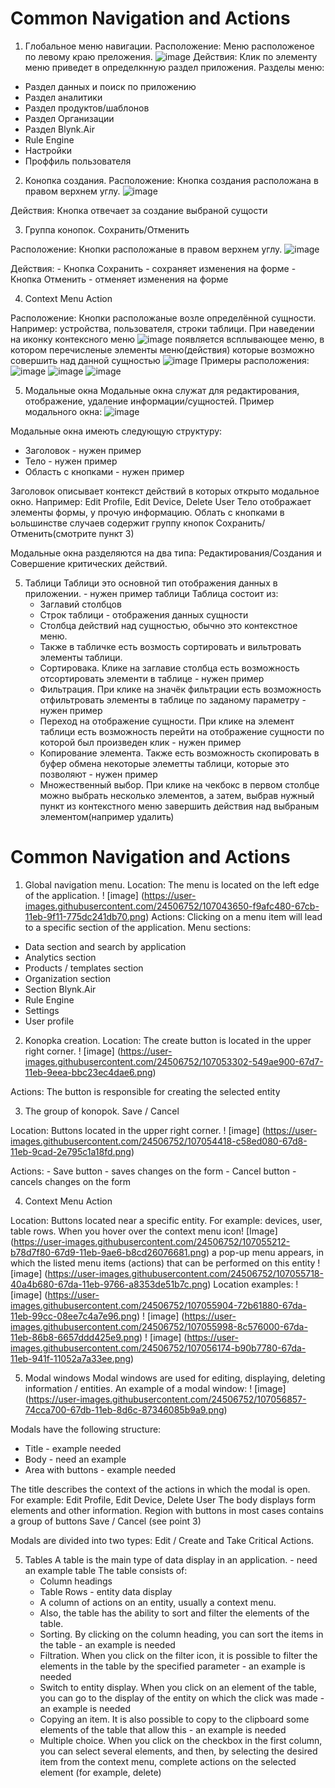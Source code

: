 # Common Navigation and Actions


1. Глобальное меню навигации.
  Расположение: Меню расположеное по левому краю преложения.
    ![image](https://user-images.githubusercontent.com/24506752/107043650-f9afc480-67cb-11eb-9f11-775dc241db70.png)
 Действия: Клик по элементу меню приведет в определкнную раздел приложения.
 Разделы меню:
  - Раздел данных и поиск по приложению
  - Раздел аналитики
  - Раздел продуктов/шаблонов
  - Раздел Организации
  - Раздел Blynk.Air
  - Rule Engine
  - Настройки
  - Проффиль пользователя

2. Конопка создания.
  Расположение: Кнопка создания расположана в правом верхнем углу.
  ![image](https://user-images.githubusercontent.com/24506752/107053302-549ae900-67d7-11eb-9eea-bbc23ec4dae6.png)

  Действия: Кнопка отвечает за создание выбраной сущости
  
3. Группа конопок. Сохранить/Отменить

  Расположение: Кнопки  расположаные в правом верхнем углу.
  ![image](https://user-images.githubusercontent.com/24506752/107054418-c58ed080-67d8-11eb-9cad-2e795c1a18fd.png)

  Действия:
    - Кнопка Сохранить - сохраняет изменения на форме
    - Кнопка Отменить - отменяет изменения на форме
    
    
4. Context Menu Action

  Расположение: Кнопки  расположаные возле определённой сущности. Например: устройства, пользователя, строки таблици.
  При наведении на иконку контексного меню ![image](https://user-images.githubusercontent.com/24506752/107055212-b78d7f80-67d9-11eb-9ae6-b8cd26076681.png)
  появляется всплывающее меню, в котором перечисленые элементы меню(действия) которые возможно совершить над данной сущностью
  ![image](https://user-images.githubusercontent.com/24506752/107055718-40a4b680-67da-11eb-9766-a8353de51b7c.png)
  Примеры расположения: 
  ![image](https://user-images.githubusercontent.com/24506752/107055904-72b61880-67da-11eb-99cc-08ee7c4a7e96.png)
  ![image](https://user-images.githubusercontent.com/24506752/107055998-8c576000-67da-11eb-86b8-6657ddd425e9.png)
  ![image](https://user-images.githubusercontent.com/24506752/107056174-b90b7780-67da-11eb-941f-11052a7a33ee.png)

5. Модальные окна
  Модальные окна служат для редактирования, отображение, удаление информации/сущностей.
  Пример модального окна: 
  ![image](https://user-images.githubusercontent.com/24506752/107056857-74cca700-67db-11eb-8d6c-87346085b9a9.png)

  
  Модальные окна имеють следующую структуру:
   - Заголовок - нужен пример 
   - Тело - нужен пример
   - Область с кнопками - нужен пример
   
   Заголовок описывает контекст действий в которых открыто модальное окно. Например: Edit Profile, Edit Device, Delete User
   Тело отображает элементы формы, у прочую информацию.
   Облать с кнопками в ьольшинстве случаев содержит группу кнопок Сохранить/Отменить(смотрите пункт 3)
   
   Модальные окна разделяются на два типа: Редактирования/Создания и Совершение критических действий.
   
   
5. Таблици
  Таблици это основной тип отображения данных в приложении. - нужен пример таблици
   Таблица состоит из:
    - Заглавий столбцов
    - Строк таблици - отображения данных сущности
    - Столбца действий над сущностью, обычно это контекстное меню.
    - Также в табличке есть возмость сортировать и вильтровать элементы таблици.
    - Сортировака. Клике на заглавие столбца есть возможность отсортировать элементи в таблице - нужен пример 
    - Фильтрация. При клике на значёк фильтрации есть возможность отфильтровать элементы в таблице по заданому параметру - нужен пример
    - Переход на отображение сущности. При клике на элемент таблици есть возможность перейти на отображение сущности по которой был произведен клик - нужен пример
    - Копирование элемента. Также есть возможность скопировать в буфер обмена некоторые элеметты таблици, которые это позволяют - нужен пример
    - Множественный выбор. При клике на чекбокс в первом столбце можно выбрать несколько элементов, а затем, выбрав нужный пункт из контекстного меню завершить действия над выбраным элементом(например удалить)
   
    
    
# Common Navigation and Actions


1. Global navigation menu.
  Location: The menu is located on the left edge of the application.
    ! [image] (https://user-images.githubusercontent.com/24506752/107043650-f9afc480-67cb-11eb-9f11-775dc241db70.png)
 Actions: Clicking on a menu item will lead to a specific section of the application.
 Menu sections:
  - Data section and search by application
  - Analytics section
  - Products / templates section
  - Organization section
  - Section Blynk.Air
  - Rule Engine
  - Settings
  - User profile

2. Konopka creation.
  Location: The create button is located in the upper right corner.
  ! [image] (https://user-images.githubusercontent.com/24506752/107053302-549ae900-67d7-11eb-9eea-bbc23ec4dae6.png)

  Actions: The button is responsible for creating the selected entity
  
3. The group of konopok. Save / Cancel

  Location: Buttons located in the upper right corner.
  ! [image] (https://user-images.githubusercontent.com/24506752/107054418-c58ed080-67d8-11eb-9cad-2e795c1a18fd.png)

  Actions:
    - Save button - saves changes on the form
    - Cancel button - cancels changes on the form
    
    
4. Context Menu Action

  Location: Buttons located near a specific entity. For example: devices, user, table rows.
  When you hover over the context menu icon! [Image] (https://user-images.githubusercontent.com/24506752/107055212-b78d7f80-67d9-11eb-9ae6-b8cd26076681.png)
  a pop-up menu appears, in which the listed menu items (actions) that can be performed on this entity
  ! [image] (https://user-images.githubusercontent.com/24506752/107055718-40a4b680-67da-11eb-9766-a8353de51b7c.png)
  Location examples:
  ! [image] (https://user-images.githubusercontent.com/24506752/107055904-72b61880-67da-11eb-99cc-08ee7c4a7e96.png)
  ! [image] (https://user-images.githubusercontent.com/24506752/107055998-8c576000-67da-11eb-86b8-6657ddd425e9.png)
  ! [image] (https://user-images.githubusercontent.com/24506752/107056174-b90b7780-67da-11eb-941f-11052a7a33ee.png)

5. Modal windows
  Modal windows are used for editing, displaying, deleting information / entities.
  An example of a modal window:
  ! [image] (https://user-images.githubusercontent.com/24506752/107056857-74cca700-67db-11eb-8d6c-87346085b9a9.png)

  
  Modals have the following structure:
   - Title - example needed
   - Body - need an example
   - Area with buttons - example needed
   
   The title describes the context of the actions in which the modal is open. For example: Edit Profile, Edit Device, Delete User
   The body displays form elements and other information.
   Region with buttons in most cases contains a group of buttons Save / Cancel (see point 3)
   
   Modals are divided into two types: Edit / Create and Take Critical Actions.
   
   
5. Tables
  A table is the main type of data display in an application. - need an example table
   The table consists of:
    - Column headings
    - Table Rows - entity data display
    - A column of actions on an entity, usually a context menu.
    - Also, the table has the ability to sort and filter the elements of the table.
    - Sorting. By clicking on the column heading, you can sort the items in the table - an example is needed
    - Filtration. When you click on the filter icon, it is possible to filter the elements in the table by the specified parameter - an example is needed
    - Switch to entity display. When you click on an element of the table, you can go to the display of the entity on which the click was made - an example is needed
    - Copying an item. It is also possible to copy to the clipboard some elements of the table that allow this - an example is needed
    - Multiple choice. When you click on the checkbox in the first column, you can select several elements, and then, by selecting the desired item from the context menu, complete actions on the selected element (for example, delete)
